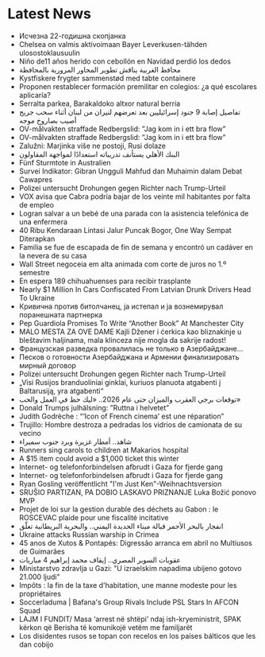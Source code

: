 # Latest News
-  Исчезна 22-годишна скопјанка
-  Chelsea on valmis aktivoimaan Bayer Leverkusen-tähden ulosostoklausuulin
-  Niño de11 años herido con cebollón en Navidad perdió los dedos
-  محافظ الغربية يناقش تطوير المحاور المرورية بالمحافظة
-  Kystfiskere frygter sammenstød med tabte containere
-  Proponen restablecer formación premilitar en colegios: ¿a qué escolares aplicaría?
-  Serralta parkea, Barakaldoko altxor natural berria
-  تفاصيل إصابة 9 جنود إسرائيليين بعد تعرضهم لنيران من لبنان أثناء سحب جريح أصيب بصاروخ موجه
-  OV-målvakten straffade Redbergslid: ”Jag kom in i ett bra flow”
-  OV-målvakten straffade Redbergslid: ”Jag kom in i ett bra flow”
-  Zalužni: Marjinka više ne postoji, Rusi dolaze
-  البنك الأهلي يستأنف تدريباته استعدادًا لمواجهة المقاولون
-  Fünf Sturmtote in Australien
-  Survei Indikator: Gibran Ungguli Mahfud dan Muhaimin dalam Debat Cawapres
-  Polizei untersucht Drohungen gegen Richter nach Trump-Urteil
-  VOX avisa que Cabra podría bajar de los veinte mil habitantes por falta de empleo
-  Logran salvar a un bebé de una parada con la asistencia telefónica de una enfermera
-  40 Ribu Kendaraan Lintasi Jalur Puncak Bogor, One Way Sempat Diterapkan
-  Familia se fue de escapada de fin de semana y encontró un cadáver en la nevera de su casa
-  Wall Street negoceia em alta animada com corte de juros no 1.º semestre
-  En espera 189 chihuahuenses para recibir trasplante
-  Nearly $1 Million In Cars Confiscated From Latvian Drunk Drivers Head To Ukraine
-  Кривична против битолчанец, ја истепал и ја вознемирувал поранешната партнерка
-  Pep Guardiola Promises To Write “Another Book” At Manchester City
-  MALO MESTA ZA OVE DAME Kajli Džener i ćerkica kao bliznakinje u bleštavim haljinama, mala klinceza nije mogla da sakrije radost!
-  Французская разведка провалилась не только в Азербайджане…
-  Песков о готовности Азербайджана и Армении финализировать мирный договор
-  Polizei untersucht Drohungen gegen Richter nach Trump-Urteil
-  „Visi Rusijos branduoliniai ginklai, kuriuos planuota atgabenti į Baltarusiją, yra atgabenti“
-  توقعات برجي العقرب والميزان حتى عام 2026.. «ليك حظ في العمل والحب»
-  Donald Trumps julhälsning: ”Ruttna i helvetet”
-  Judith Godrèche : “‘Icon of French cinema’ est une réparation”
-  Trujillo: Hombre destroza a pedradas los vidrios de camionata de su vecino
-  شاهد.. أمطار غزيرة وبرد جنوب سميراء
-  Runners sing carols to children at Makarios hospital
-  A $15 item could avoid a $1,000 ticket this winter
-  Internet- og telefonforbindelsen afbrudt i Gaza for fjerde gang
-  Internet- og telefonforbindelsen afbrudt i Gaza for fjerde gang
-  Ryan Gosling veröffentlicht "I'm Just Ken"-Weihnachtsversion
-  SRUŠIO PARTIZAN, PA DOBIO LASKAVO PRIZNANJE Luka Božić ponovo MVP
-  Projet de loi sur la gestion durable des déchets au Gabon : le ROSCEVAC plaide pour une fiscalité incitative
-  انفجار بالبحر الأحمر قبالة ميناء الحديدة اليمني.. والبحرية البريطانية تعلّق
-  Ukraine attacks Russian warship in Crimea
-  45 anos de Xutos & Pontapés: Digressão arranca em abril no Multiusos de Guimarães
-  عقوبات السوبر المصري.. إيقاف محمد إبراهيم 4 مباريات
-  Ministarstvo zdravlja u Gazi: "U izraelskim napadima ubijeno gotovo 21.000 ljudi"
-  Impôts : la fin de la taxe d'habitation, une manne modeste pour les propriétaires
-  Soccerladuma | Bafana's Group Rivals Include PSL Stars In AFCON Squad
-  LAJM I FUNDIT/ Masa ‘arrest në shtëpi’ ndaj ish-kryeministrit, SPAK kërkon që Berisha të komunikojë vetëm me familjarët
-  Los disidentes rusos se topan con recelos en los países bálticos que les dan cobijo
